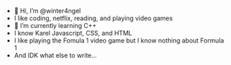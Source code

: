 - 👋 Hi, I’m @winter4ngel
- I like coding, netflix, reading, and playing video games
- 🌱 I’m currently learning C++
- I know Karel Javascript, CSS, and HTML
- I like playing the Fomula 1 video game but I know nothing about Formula 1 
- And IDK what else to write...
